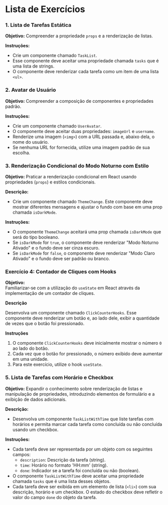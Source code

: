 # Lista de Exercícios

### 1. Lista de Tarefas Estática

**Objetivo:** Compreender a propriedade `props` e a renderização de listas.

**Instruções:**
- Crie um componente chamado `TaskList`.
- Esse componente deve aceitar uma propriedade chamada `tasks` que é uma lista de strings.
- O componente deve renderizar cada tarefa como um item de uma lista `<ul>`.

### 2. Avatar de Usuário

**Objetivo:** Compreender a composição de componentes e propriedades padrão.

**Instruções:**
- Crie um componente chamado `UserAvatar`.
- O componente deve aceitar duas propriedades: `imageUrl` e `username`.
- Renderize uma imagem (`<img>`) com a URL passada e, abaixo dela, o nome do usuário.
- Se nenhuma URL for fornecida, utilize uma imagem padrão de sua escolha.

### 3. Renderização Condicional do Modo Noturno com Estilo

**Objetivo:** Praticar a renderização condicional em React usando propriedades (`props`) e estilos condicionais.

**Descrição:**
- Crie um componente chamado `ThemeChange`. Este componente deve mostrar diferentes mensagens e ajustar o fundo com base em uma prop chamada `isDarkMode`.

**Instruções:**
- O componente `ThemeChange` aceitará uma prop chamada `isDarkMode` que será do tipo booleano.
- Se `isDarkMode` for `true`, o componente deve renderizar "Modo Noturno Ativado" e o fundo deve ser cinza escuro.
- Se `isDarkMode` for `false`, o componente deve renderizar "Modo Claro Ativado" e o fundo deve ser padrão ou branco.

### Exercício 4: Contador de Cliques com Hooks

**Objetivo:**  
Familiarizar-se com a utilização do `useState` em React através da implementação de um contador de cliques.

**Descrição**

Desenvolva um componente chamado `ClickCounterHooks`. Esse componente deve renderizar um botão e, ao lado dele, exibir a quantidade de vezes que o botão foi pressionado.

**Instruções**

1. O componente `ClickCounterHooks` deve inicialmente mostrar o número `0` ao lado do botão.
2. Cada vez que o botão for pressionado, o número exibido deve aumentar em uma unidade.
3. Para este exercício, utilize o hook `useState`.


### 5. Lista de Tarefas com Horário e Checkbox

**Objetivo:** Expandir o conhecimento sobre renderização de listas e manipulação de propriedades, introduzindo elementos de formulário e a exibição de dados adicionais.

**Descrição:**
- Desenvolva um componente `TaskListWithTime` que liste tarefas com horários e permita marcar cada tarefa como concluída ou não concluída usando um checkbox.

**Instruções:**
- Cada tarefa deve ser representada por um objeto com os seguintes campos:
  - `description`: Descrição da tarefa (string).
  - `time`: Horário no formato 'HH:mm' (string).
  - `done`: Indicador se a tarefa foi concluída ou não (boolean).
- O componente `TaskListWithTime` deve aceitar uma propriedade chamada `tasks` que é uma lista desses objetos.
- Cada tarefa deve ser exibida em um elemento de lista (`<li>`) com sua descrição, horário e um checkbox. O estado do checkbox deve refletir o valor do campo `done` do objeto da tarefa.
